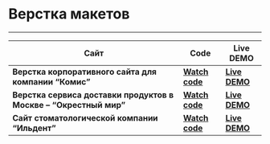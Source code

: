 <h1 class="code-line" data-line-start=0 data-line-end=1 ><a id="__0"></a>Верстка макетов</h1>
<hr>
<table class="table table-striped table-bordered">
<thead>
<tr>
<th>Сайт</th>
<th>Code</th>
<th>Live DEMO</th>
</tr>
</thead>
<tbody>
<tr>
<td><strong>Верстка корпоративного сайта для компании “Комис”</strong></td>
<td><strong><a href="https://github.com/aidarsafiullin/komis">Watch code </a></strong></td>
<td><strong><a href="https://aidarsafiullin.github.io/komis/">Live DEMO</a></strong></td>
</tr>
<tr>
<td><strong>Верстка сервиса доставки продуктов в Москве – “Окрестный мир”</strong></td>
<td><strong><a href="https://github.com/aidarsafiullin/okmr">Watch code </a></strong></td>
<td><strong><a href="https://aidarsafiullin.github.io/okmr/">Live DEMO</a></strong></td>
</tr>
<tr>
<td><strong>Сайт стоматологической компании “Ильдент”</strong></td>
<td><strong><a href="https://github.com/aidarsafiullin/ildent">Watch code </a></strong></td>
<td><strong><a href="https://aidarsafiullin.github.io/ildent/public_html/index.html">Live DEMO</a></strong></td>
</tr>
</tbody>
</table>
